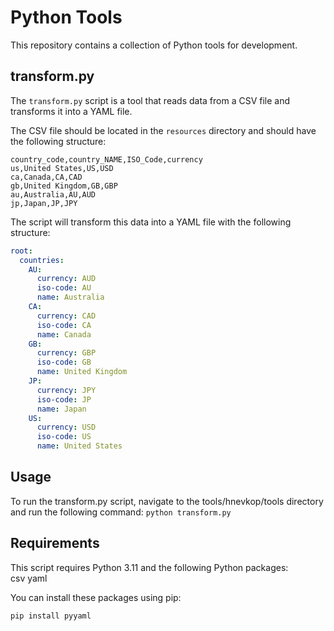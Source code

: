 # Python Tools

This repository contains a collection of Python tools for development.

## transform.py

The `transform.py` script is a tool that reads data from a CSV file and transforms it into a YAML file.

The CSV file should be located in the `resources` directory and should have the following structure:

```csv
country_code,country_NAME,ISO_Code,currency
us,United States,US,USD
ca,Canada,CA,CAD
gb,United Kingdom,GB,GBP
au,Australia,AU,AUD
jp,Japan,JP,JPY
```

The script will transform this data into a YAML file with the following structure:

```yaml
root:
  countries:
    AU:
      currency: AUD
      iso-code: AU
      name: Australia
    CA:
      currency: CAD
      iso-code: CA
      name: Canada
    GB:
      currency: GBP
      iso-code: GB
      name: United Kingdom
    JP:
      currency: JPY
      iso-code: JP
      name: Japan
    US:
      currency: USD
      iso-code: US
      name: United States
```

## Usage 
To run the transform.py script, navigate to the tools/hnevkop/tools directory and run the following command:
``
python transform.py
``

## Requirements
This script requires Python 3.11 and the following Python packages:  
csv
yaml

You can install these packages using pip:

``
pip install pyyaml
``
